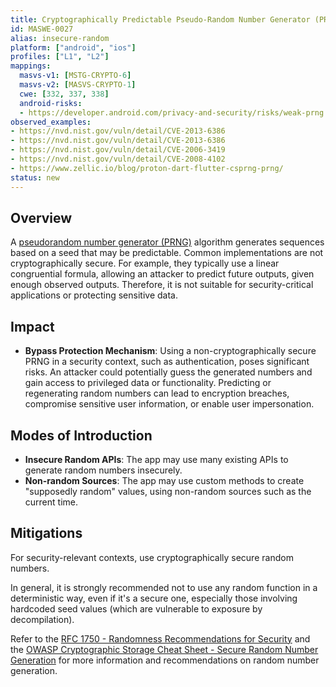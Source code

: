 ```yaml
---
title: Cryptographically Predictable Pseudo-Random Number Generator (PRNG)
id: MASWE-0027
alias: insecure-random
platform: ["android", "ios"]
profiles: ["L1", "L2"]
mappings:
  masvs-v1: [MSTG-CRYPTO-6]
  masvs-v2: [MASVS-CRYPTO-1]
  cwe: [332, 337, 338]
  android-risks: 
  - https://developer.android.com/privacy-and-security/risks/weak-prng
observed_examples:
- https://nvd.nist.gov/vuln/detail/CVE-2013-6386
- https://nvd.nist.gov/vuln/detail/CVE-2013-6386
- https://nvd.nist.gov/vuln/detail/CVE-2006-3419
- https://nvd.nist.gov/vuln/detail/CVE-2008-4102
- https://www.zellic.io/blog/proton-dart-flutter-csprng-prng/
status: new
---
```


## Overview

A [pseudorandom number generator (PRNG)](https://en.wikipedia.org/wiki/Pseudorandom_number_generator) algorithm generates sequences based on a seed that may be predictable. Common implementations are not cryptographically secure. For example, they typically use a linear congruential formula, allowing an attacker to predict future outputs, given enough observed outputs. Therefore, it is not suitable for security-critical applications or protecting sensitive data.

## Impact

- **Bypass Protection Mechanism**: Using a non-cryptographically secure PRNG in a security context, such as authentication, poses significant risks. An attacker could potentially guess the generated numbers and gain access to privileged data or functionality. Predicting or regenerating random numbers can lead to encryption breaches, compromise sensitive user information, or enable user impersonation.

## Modes of Introduction

- **Insecure Random APIs**: The app may use many existing APIs to generate random numbers insecurely.
- **Non-random Sources**: The app may use custom methods to create "supposedly random" values, using non-random sources such as the current time.

## Mitigations

For security-relevant contexts, use cryptographically secure random numbers.

In general, it is strongly recommended not to use any random function in a deterministic way, even if it's a secure one, especially those involving hardcoded seed values (which are vulnerable to exposure by decompilation).

Refer to the [RFC 1750 - Randomness Recommendations for Security](https://www.ietf.org/rfc/rfc1750.txt) and the [OWASP Cryptographic Storage Cheat Sheet  - Secure Random Number Generation](https://cheatsheetseries.owasp.org/cheatsheets/Cryptographic_Storage_Cheat_Sheet.html#secure-random-number-generation) for more information and recommendations on random number generation.
